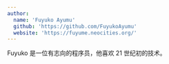 ```yaml
---
author:
  name: 'Fuyuko Ayumu'
  github: 'https://github.com/FuyukoAyumu'
  website: 'https://fuyume.neocities.org/'
---
```


Fuyuko 是一位有志向的程序员，他喜欢 21 世纪初的技术。
